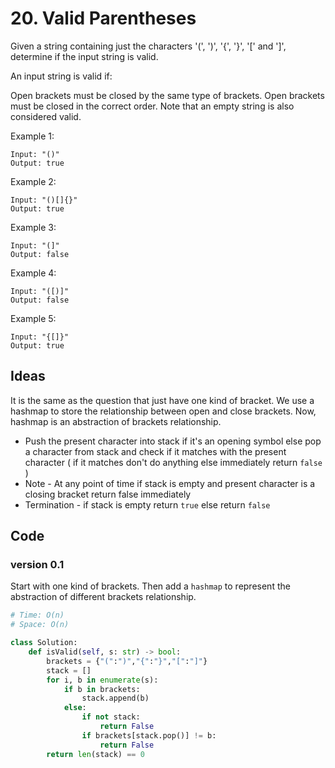 # 20. Valid Parentheses

Given a string containing just the characters '(', ')', '{', '}', '[' and ']', determine if the input string is valid.

An input string is valid if:

Open brackets must be closed by the same type of brackets.
Open brackets must be closed in the correct order.
Note that an empty string is also considered valid.

Example 1:

```
Input: "()"
Output: true
```

Example 2:

```
Input: "()[]{}"
Output: true
```

Example 3:

```
Input: "(]"
Output: false
```

Example 4:

```
Input: "([)]"
Output: false
```

Example 5:

```
Input: "{[]}"
Output: true
```

## Ideas 

It is the same as the question that just have one kind of bracket. We use a hashmap to store the relationship between open and close brackets. Now, hashmap is an abstraction of brackets relationship.

- Push the present character into stack if it's an opening symbol else pop a character from stack and check if it matches with the present character ( if it matches don't do anything else immediately return `false` )
- Note - At any point of time if stack is empty and present character is a closing bracket return false immediately
- Termination - if stack is empty return `true` else return `false`

## Code 

### version 0.1

Start with one kind of brackets. Then add a `hashmap` to represent the abstraction of different brackets relationship.

``` python
# Time: O(n)
# Space: O(n)

class Solution:
    def isValid(self, s: str) -> bool:
        brackets = {"(":")","{":"}","[":"]"}
        stack = []
        for i, b in enumerate(s):
            if b in brackets:
                stack.append(b)
            else:
                if not stack:
                    return False 
                if brackets[stack.pop()] != b:
                    return False 
        return len(stack) == 0
```